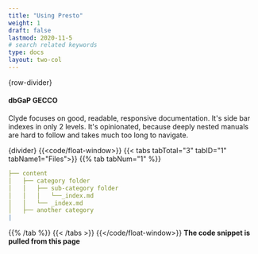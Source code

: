 ```yaml
---
title: "Using Presto"
weight: 1
draft: false
lastmod: 2020-11-5
# search related keywords
type: docs
layout: two-col
---
```


{row-divider}
#### dbGaP GECCO

Clyde focuses on good, readable, responsive documentation. It's side bar indexes in only 2 levels. It's opinionated, because deeply nested manuals are hard to follow and takes much too long to navigate.

{divider}
{{<code/float-window>}}
{{< tabs tabTotal="3" tabID="1" tabName1="Files">}}
{{% tab tabNum="1" %}}
``` yaml
├── content
│   ├── category folder
│   │   ├── sub-category folder
│   │   │   └──_index.md
│   │   └── _index.md
│   ├── another category 
|
```
{{% /tab %}}
{{< /tabs >}}
{{</code/float-window>}}
**The code snippet is pulled from this page**
